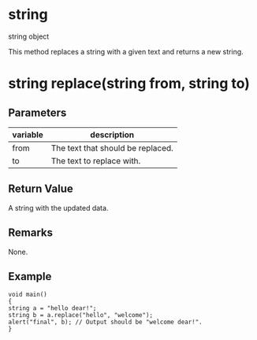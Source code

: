 # string

string object


This method replaces a string with a given text and returns a new string.

# string replace(string from, string to)

## Parameters

variable| description
---|---
from | The text that should be replaced.
to | The text to replace with.

## Return Value

A string with the updated data.

## Remarks

None.

## Example

```
void main()
{
string a = "hello dear!";
string b = a.replace("hello", "welcome");
alert("final", b); // Output should be "welcome dear!".
}
```